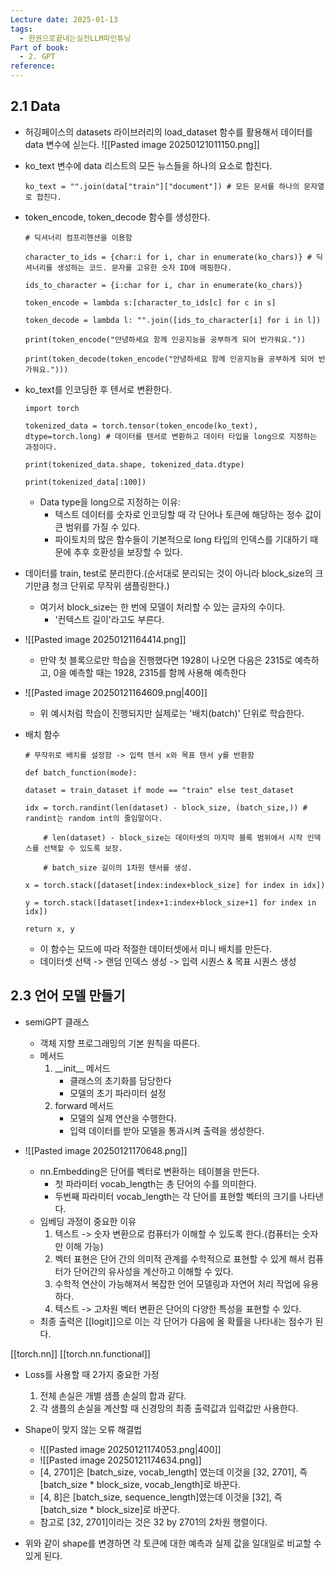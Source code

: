 ```yaml
---
Lecture date: 2025-01-13
tags:
  - 한권으로끝내는실전LLM파인튜닝
Part of book:
  - 2. GPT
reference:
---
```

## 2.1 Data

- 허깅페이스의 datasets 라이브러리의 load_dataset 함수를 활용해서 데이터를 data 변수에 싣는다.
	 ![[Pasted image 20250121011150.png]]

- ko_text 변수에 data 리스트의 모든 뉴스들을 하나의 요소로 합친다.
	```
	ko_text = "".join(data["train"]["document"]) # 모든 문서를 하나의 문자열로 합친다.
	```

- token_encode, token_decode 함수를 생성한다.
	```
	# 딕셔너리 컴프리헨션을 이용함

	character_to_ids = {char:i for i, char in enumerate(ko_chars)} # 딕셔너리를 생성하는 코드. 문자를 고유한 숫자 ID에 매핑한다.

	ids_to_character = {i:char for i, char in enumerate(ko_chars)}

	token_encode = lambda s:[character_to_ids[c] for c in s]
	
	token_decode = lambda l: "".join([ids_to_character[i] for i in l])
	
	print(token_encode("안녕하세요 함께 인공지능을 공부하게 되어 반가워요."))
	
	print(token_decode(token_encode("안녕하세요 함께 인공지능을 공부하게 되어 반가워요.")))
	```

- ko_text를 인코딩한 후 텐서로 변환한다.
	```
	import torch

	tokenized_data = torch.tensor(token_encode(ko_text), dtype=torch.long) # 데이터를 텐서로 변환하고 데이터 타입을 long으로 지정하는 과정이다.	  
	
	print(tokenized_data.shape, tokenized_data.dtype)
		
	print(tokenized_data[:100])
	```
	- Data type을 long으로 지정하는 이유:
		- 텍스트 데이터를 숫자로 인코딩할 때 각 단어나 토큰에 해당하는 정수 값이 큰 범위를 가질 수 있다.
		- 파이토치의 많은 함수들이 기본적으로 long 타입의 인덱스를 기대하기 때문에 추후 호환성을 보장할 수 있다.

- 데이터를 train, test로 분리한다.(순서대로 분리되는 것이 아니라 block_size의 크기만큼 청크 단위로 무작위 샘플링한다.)
	- 여기서 block_size는 한 번에 모델이 처리할 수 있는 글자의 수이다.
		- '컨텍스트 길이'라고도 부른다.

- ![[Pasted image 20250121164414.png]]
	- 만약 첫 블록으로만 학습을 진행했다면 1928이 나오면 다음은 2315로 예측하고, 0을 예측할 때는 1928, 2315를 함께 사용해 예측한다

- ![[Pasted image 20250121164609.png|400]]
	- 위 예시처럼 학습이 진행되지만 실제로는 '배치(batch)' 단위로 학습한다.


- 배치 함수
	```
	# 무작위로 배치를 설정함 -> 입력 텐서 x와 목표 텐서 y를 반환함

	def batch_function(mode):
	
	dataset = train_dataset if mode == "train" else test_dataset
	
	idx = torch.randint(len(dataset) - block_size, (batch_size,)) # randint는 random int의 줄임말이다.
	
		# len(dataset) - block_size는 데이터셋의 마지막 블록 범위에서 시작 인덱스를 선택할 수 있도록 보장.
		
		# batch_size 길이의 1차원 텐서를 생성.
	
	x = torch.stack([dataset[index:index+block_size] for index in idx])
	
	y = torch.stack([dataset[index+1:index+block_size+1] for index in idx])
	
	return x, y
	```
	- 이 함수는 모드에 따라 적절한 데이터셋에서 미니 배치를 만든다.
	- 데이터셋 선택 -> 랜덤 인덱스 생성 -> 입력 시퀀스 & 목표 시퀀스 생성


## 2.3 언어 모델 만들기
- semiGPT 클래스
	- 객체 지향 프로그래밍의 기본 원칙을 따른다.
	- 메서드
		1. \_\_init\_\_ 메서드
			- 클래스의 초기화를 담당한다
			- 모델의 초기 파라미터 설정
		2. forward 메서드
			- 모델의 실제 연산을 수행한다.
			- 입력 데이터를 받아 모델을 통과시켜 출력을 생성한다.

- ![[Pasted image 20250121170648.png]]
	- nn.Embedding은 단어를 벡터로 변환하는 테이블을 만든다.
		- 첫 파라미터 vocab_length는 총 단어의 수를 의미한다.
		- 두번째 파라미터 vocab_length는 각 단어를 표현할 벡터의 크기를 나타낸다.
	- 임베딩 과정이 중요한 이유
		1. 텍스트 -> 숫자 변환으로 컴퓨터가 이해할 수 있도록 한다.(컴퓨터는 숫자만 이해 가능)
		2. 벡터 표현은 단어 간의 의미적 관계를 수학적으로 표현할 수 있게 해서 컴퓨터가 단어간의 유사성을 계산하고 이해할 수 있다.
		3. 수학적 연산이 가능해져서 복잡한 언어 모델링과 자연어 처리 작업에 유용하다.
		4. 텍스트 -> 고차원 벡터 변환은 단어의 다양한 특성을 표현할 수 있다.
	- 최종 출력은 [[logit]]으로 이는 각 단어가 다음에 올 확률을 나타내는 점수가 된다.

[[torch.nn]]
[[torch.nn.functional]]

- Loss를 사용할 때 2가지 중요한 가정
	1. 전체 손실은 개별 샘플 손실의 합과 같다.
	2. 각 샘플의 손실을 계산할 때 신경망의 최종 출력값과 입력값만 사용한다.

- Shape이 맞지 않는 오류 해결법
	- ![[Pasted image 20250121174053.png|400]]
	- ![[Pasted image 20250121174634.png]]
	- \[4, 2701]은 \[batch_size, vocab_length] 였는데 이것을 \[32, 2701], 즉 \[batch_size * block_size, vocab_length]로 바꾼다.
	- \[4, 8]은 \[batch_size, sequence_length]였는데 이것을 \[32], 즉 \[batch_size * block_size]로 바꾼다.
	- 참고로 \[32, 2701]이라는 것은 32 by 2701의 2차원 행렬이다.

- 위와 같이 shape를 변경하면 각 토큰에 대한 예측과 실제 값을 일대일로 비교할 수 있게 된다.